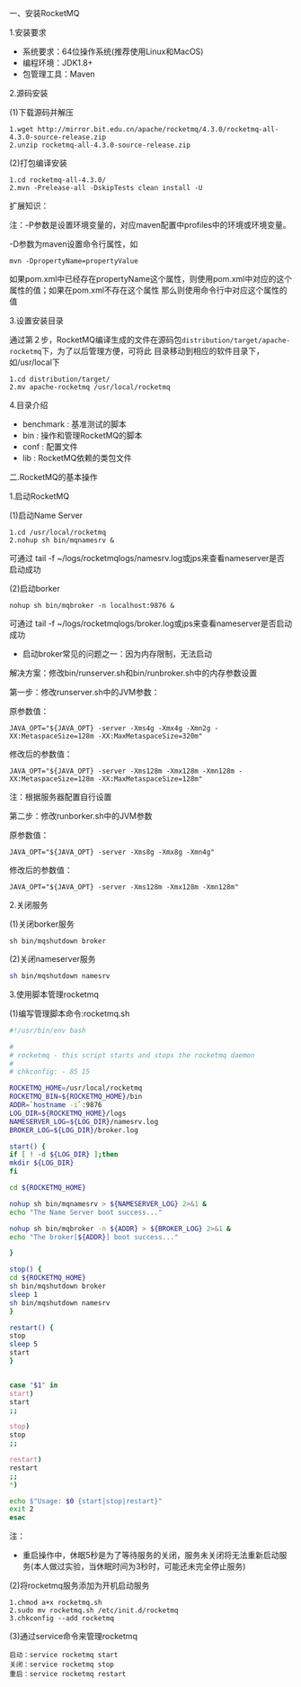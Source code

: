 一、安装RocketMQ

1.安装要求

- 系统要求：64位操作系统(推荐使用Linux和MacOS)
- 编程环境：JDK1.8+
- 包管理工具：Maven

2.源码安装

(1)下载源码并解压

```
1.wget http://mirror.bit.edu.cn/apache/rocketmq/4.3.0/rocketmq-all-4.3.0-source-release.zip
2.unzip rocketmq-all-4.3.0-source-release.zip
```

(2)打包编译安装

```
1.cd rocketmq-all-4.3.0/
2.mvn -Prelease-all -DskipTests clean install -U
```

扩展知识：

注：-P参数是设置环境变量的，对应maven配置中profiles中的环境或环境变量。

-D参数为maven设置命令行属性，如

```
mvn -DpropertyName=propertyValue
```

如果pom.xml中已经存在propertyName这个属性，则使用pom.xml中对应的这个属性的值；如果在pom.xml不存在这个属性
那么则使用命令行中对应这个属性的值

3.设置安装目录

通过第２步，RocketMQ编译生成的文件在源码包`distribution/target/apache-rocketmq`下，为了以后管理方便，可将此
目录移动到相应的软件目录下，如/usr/local下

```
1.cd distribution/target/
2.mv apache-rocketmq /usr/local/rocketmq
```

4.目录介绍

- benchmark : 基准测试的脚本
- bin : 操作和管理RocketMQ的脚本
- conf : 配置文件
- lib : RocketMQ依赖的类包文件

二.RocketMQ的基本操作

1.启动RocketMQ

(1)启动Name Server

```
1.cd /usr/local/rocketmq
2.nohup sh bin/mqnamesrv &
```

可通过 tail -f ~/logs/rocketmqlogs/namesrv.log或jps来查看nameserver是否启动成功

(2)启动borker

```
nohup sh bin/mqbroker -n localhost:9876 &
```

可通过 tail -f ~/logs/rocketmqlogs/broker.log或jps来查看nameserver是否启动成功

- 启动broker常见的问题之一：因为内存限制，无法启动

解决方案：修改bin/runserver.sh和bin/runbroker.sh中的内存参数设置

第一步：修改runserver.sh中的JVM参数：

原参数值：

```
JAVA_OPT="${JAVA_OPT} -server -Xms4g -Xmx4g -Xmn2g -XX:MetaspaceSize=128m -XX:MaxMetaspaceSize=320m"
```

修改后的参数值：

```
JAVA_OPT="${JAVA_OPT} -server -Xms128m -Xmx128m -Xmn128m -XX:MetaspaceSize=128m -XX:MaxMetaspaceSize=128m"
```

注：根据服务器配置自行设置

第二步：修改runborker.sh中的JVM参数

原参数值：

```
JAVA_OPT="${JAVA_OPT} -server -Xms8g -Xmx8g -Xmn4g"
```

修改后的参数值：

```
JAVA_OPT="${JAVA_OPT} -server -Xms128m -Xmx128m -Xmn128m"
```

2.关闭服务

(1)关闭borker服务

```
sh bin/mqshutdown broker
```

(2)关闭nameserver服务

```bash
sh bin/mqshutdown namesrv
```

3.使用脚本管理rocketmq

(1)编写管理脚本命令:rocketmq.sh

```bash
#!/usr/bin/env bash

#
# rocketmq - this script starts and stops the rocketmq daemon
#
# chkconfig: - 85 15

ROCKETMQ_HOME=/usr/local/rocketmq
ROCKETMQ_BIN=${ROCKETMQ_HOME}/bin
ADDR=`hostname -i`:9876
LOG_DIR=${ROCKETMQ_HOME}/logs
NAMESERVER_LOG=${LOG_DIR}/namesrv.log
BROKER_LOG=${LOG_DIR}/broker.log

start() {
if [ ! -d ${LOG_DIR} ];then
mkdir ${LOG_DIR}
fi

cd ${ROCKETMQ_HOME}

nohup sh bin/mqnamesrv > ${NAMESERVER_LOG} 2>&1 &
echo "The Name Server boot success..."

nohup sh bin/mqbroker -n ${ADDR} > ${BROKER_LOG} 2>&1 &
echo "The broker[${ADDR}] boot success..."

}

stop() {
cd ${ROCKETMQ_HOME}
sh bin/mqshutdown broker
sleep 1
sh bin/mqshutdown namesrv
}

restart() {
stop
sleep 5
start
}


case "$1" in
start)
start
;;

stop)
stop
;;

restart)
restart
;;
*)

echo $"Usage: $0 {start|stop|restart}"
exit 2
esac
```

注：

- 重启操作中，休眠5秒是为了等待服务的关闭，服务未关闭将无法重新启动服务(本人做过实验，当休眠时间为3秒时，可能还未完全停止服务)

(2)将rocketmq服务添加为开机启动服务

```
1.chmod a+x rocketmq.sh
2.sudo mv rocketmq.sh /etc/init.d/rocketmq
3.chkconfig --add rocketmq
```

(3)通过service命令来管理rocketmq

```
启动：service rocketmq start
关闭：service rocketmq stop
重启：service rocketmq restart
```